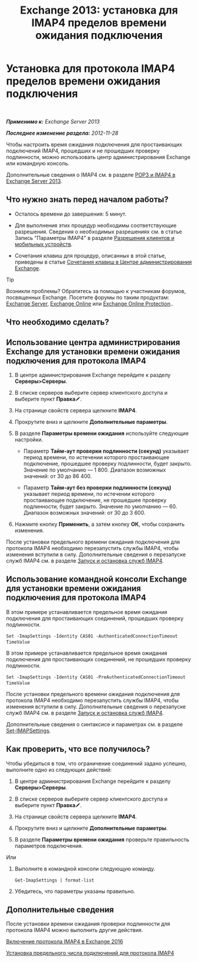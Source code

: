 ﻿---
title: 'Exchange 2013: установка для IMAP4 пределов времени ожидания подключения'
TOCTitle: Установка для протокола IMAP4 пределов времени ожидания подключения
ms:assetid: 6b6a5bd1-a878-4a70-8e21-14d5042a58f1
ms:mtpsurl: https://technet.microsoft.com/ru-ru/library/Aa998665(v=EXCHG.150)
ms:contentKeyID: 50556387
ms.date: 04/30/2018
mtps_version: v=EXCHG.150
ms.translationtype: HT
---

# Установка для протокола IMAP4 пределов времени ожидания подключения

 

_**Применимо к:** Exchange Server 2013_

_**Последнее изменение раздела:** 2012-11-28_

Чтобы настроить время ожидания подключения для простаивающих подключений IMAP4, прошедших и не прошедших проверку подлинности, можно использовать центр администрирования Exchange или командную консоль.

Дополнительные сведения о IMAP4 см. в разделе [POP3 и IMAP4 в Exchange Server 2013](pop3-and-imap4-in-exchange-server-2013-exchange-2013-help.md).

## Что нужно знать перед началом работы?

  - Осталось времени до завершения: 5 минут.

  - Для выполнения этих процедур необходимы соответствующие разрешения. Сведения о необходимых разрешениях см. в статье Запись "Параметры IMAP4" в разделе [Разрешения клиентов и мобильных устройств](clients-and-mobile-devices-permissions-exchange-2013-help.md).

  - Сочетания клавиш для процедур, описанных в этой статье, приведены в статье [Сочетания клавиш в Центре администрирования Exchange](keyboard-shortcuts-in-the-exchange-admin-center-exchange-online-protection-help.md).

> [!TIP]  
> Возникли проблемы? Обратитесь за помощью к участникам форумов, посвященных Exchange. Посетите форумы по таким продуктам: <a href="https://go.microsoft.com/fwlink/p/?linkid=60612">Exchange Server</a>, <a href="https://go.microsoft.com/fwlink/p/?linkid=267542">Exchange Online</a> или <a href="https://go.microsoft.com/fwlink/p/?linkid=285351">Exchange Online Protection</a>..


## Что необходимо сделать?

## Использование центра администрирования Exchange для установки времени ожидания подключения для протокола IMAP4

1.  В центре администрирования Exchange перейдите к разделу **Серверы\>Серверы**.

2.  В списке серверов выберите сервер клиентского доступа и выберите пункт **Правка**![Значок редактирования](images/Bb124582.6f53ccb2-1f13-4c02-bea0-30690e6ea71d(EXCHG.150).gif "Значок редактирования").

3.  На странице свойств сервера щелкните **IMAP4**.

4.  Прокрутите вниз и щелкните **Дополнительные параметры**.

5.  В разделе **Параметры времени ожидания** используйте следующие настройки.
    
      - Параметр **Тайм-аут проверки подлинности (секунд)** указывает период времени, по истечении которого простаивающее подключение, прошедшее проверку подлинности, будет закрыто. Значение по умолчанию — 1 800. Диапазон возможных значений: от 30 до 86 400.
    
      - Параметр **Тайм-аут без проверки подлинности (секунд)** указывает период времени, по истечении которого простаивающее подключение, не прошедшее проверку подлинности, будет закрыто. Значение по умолчанию — 60. Диапазон возможных значений: от 30 до 3 600.

6.  Нажмите кнопку **Применить**, а затем кнопку **ОК**, чтобы сохранить изменения.

После установки предельного времени ожидания подключения для протокола IMAP4 необходимо перезапустить службы IMAP4, чтобы изменения вступили в силу. Дополнительные сведения о перезапуске служб IMAP4 см. в разделе [Запуск и остановка служб IMAP4](start-and-stop-the-imap4-services-exchange-2013-help.md).

## Использование командной консоли Exchange для установки времени ожидания подключения для протокола IMAP4

В этом примере устанавливается предельное время ожидания подключения для простаивающих соединений, прошедших проверку подлинности.

    Set -ImapSettings -Identity CAS01 -AuthenticatedConnectionTimeout TimeValue

В этом примере устанавливается предельное время ожидания подключения для простаивающих соединений, не прошедших проверку подлинности.

    Set -ImapSettings -Identity CAS01 -PreAuthenticatedConnectionTimeout TimeValue

После установки предельного времени ожидания подключения для протокола IMAP4 необходимо перезапустить службы IMAP4, чтобы изменения вступили в силу. Дополнительные сведения о перезапуске служб IMAP4 см. в разделе [Запуск и остановка служб IMAP4](start-and-stop-the-imap4-services-exchange-2013-help.md).

Дополнительные сведения о синтаксисе и параметрах см. в разделе [Set-IMAPSettings](https://technet.microsoft.com/ru-ru/library/aa998252\(v=exchg.150\)).

## Как проверить, что все получилось?

Чтобы убедиться в том, что ограничение соединений задано успешно, выполните одно из следующих действий:

1.  В центре администрирования Exchange перейдите к разделу **Серверы\>Серверы**.

2.  В списке серверов выберите сервер клиентского доступа и выберите пункт **Правка**![Значок редактирования](images/Bb124582.6f53ccb2-1f13-4c02-bea0-30690e6ea71d(EXCHG.150).gif "Значок редактирования").

3.  На странице свойств сервера щелкните **IMAP4**.

4.  Прокрутите вниз и щелкните **Дополнительные параметры**.

5.  В разделе **Параметры времени ожидания** проверьте правильность параметров подключения.

Или

1.  Выполните в командной консоли следующую команду.
    
        Get-ImapSettings | format-list

2.  Убедитесь, что параметры указаны правильно.

## Дополнительные сведения

После установки времени ожидания проверки подлинности для протокола IMAP4 можно выполнить другие действия.

[Включение протокола IMAP4 в Exchange 2016](enable-imap4-in-exchange-2013-exchange-2013-help.md)

[Установка предельного числа подключений для протокола IMAP4](set-connection-limits-for-imap4-exchange-2013-help.md)

